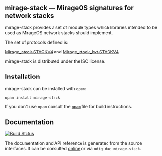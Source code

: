 ## mirage-stack — MirageOS signatures for network stacks

mirage-stack provides a set of module types which libraries intended to be used as MirageOS network stacks should implement.

The set of protocols defined is:

[Mirage_stack.STACKV4](stackv4) and [Mirage_stack_lwt.STACKV4](stackv4-lwt)

mirage-stack is distributed under the ISC license.

[stackv4]: https://mirage.github.io/mirage-stack/Mirage_stack.html
[stackv4-lwt]: https://mirage.github.io/mirage-stack/Mirage_stack_lwt.html

## Installation

mirage-stack can be installed with `opam`:

    opam install mirage-stack

If you don't use `opam` consult the [`opam`](opam) file for build
instructions.

## Documentation

[![Build Status](https://travis-ci.org/mirage/mirage-stack.svg?branch=v1.1.0)](https://travis-ci.org/mirage/mirage-stack)

The documentation and API reference is generated from the source
interfaces. It can be consulted [online][doc] or via `odig doc
mirage-stack`.

[doc]: https://mirage.github.io/mirage-stack/
